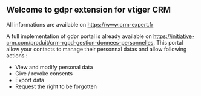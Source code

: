 ## Welcome to gdpr extension for vtiger CRM

All informations are available on https://www.crm-expert.fr

A full implementation of gdpr portal is already available on https://initiative-crm.com/produit/crm-rgpd-gestion-donnees-personnelles.
This portal allow your contacts to manage their personnal datas and allow following actions :
- View and modify personal data
- Give / revoke consents
- Export data 
- Request the right to be forgotten
